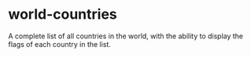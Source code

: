 # world-countries
A complete list of all countries in the world, with the ability to display the flags of each country in the list.
